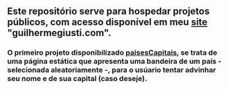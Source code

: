 ## Este repositório serve para hospedar projetos públicos, com acesso disponível em meu [site](https://guilhermegiusti.com/dev/) "guilhermegiusti.com".
### O primeiro projeto disponibilizado [paisesCapitais](/jogos/paisesCapitais/), se trata de uma página estática que apresenta uma bandeira de um país - selecionada aleatoriamente -, para o usúario tentar advinhar seu nome e de sua capital (caso deseje).
